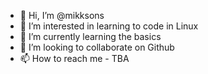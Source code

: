 - 👋 Hi, I’m @mikksons
- 👀 I’m interested in learning to code in Linux
- 🌱 I’m currently learning the basics 
- 💞️ I’m looking to collaborate on Github
- 📫 How to reach me - TBA

<!---
mikksons/mikksons is a ✨ special ✨ repository because its `README.md` (this file) appears on your GitHub profile.
You can click the Preview link to take a look at your changes.
--->
